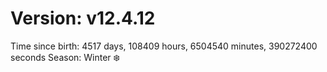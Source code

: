 # Version: v12.4.12
Time since birth: 4517 days, 108409 hours, 6504540 minutes, 390272400 seconds
Season: Winter ❄️
